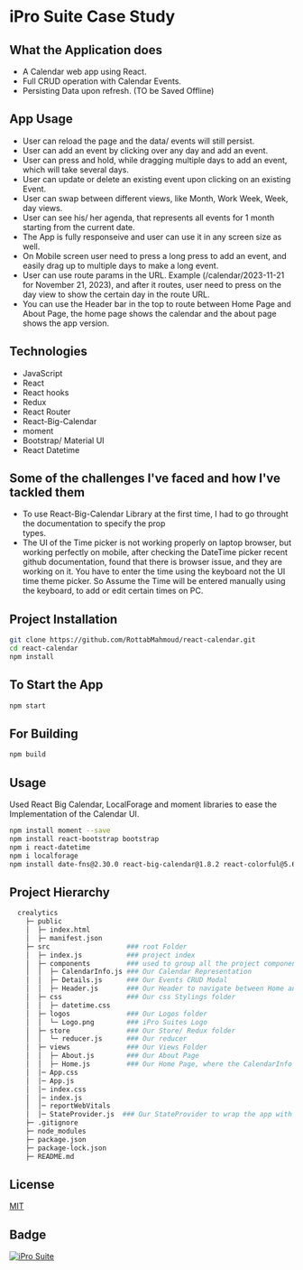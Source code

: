 # iPro Suite Case Study

## What the Application does

- A Calendar web app using React.
- Full CRUD operation with Calendar Events.
- Persisting Data upon refresh. (TO be Saved Offline)

## App Usage

- User can reload the page and the data/ events will still persist.
- User can add an event by clicking over any day and add an event.
- User can press and hold, while dragging multiple days to add an event, which will take several days.
- User can update or delete an existing event upon clicking on an existing Event.
- User can swap between different views, like Month, Work Week, Week, day views.
- User can see his/ her agenda, that represents all events for 1 month starting from the current date.
- The App is fully responseive and user can use it in any screen size as well.
- On Mobile screen user need to press a long press to add an event, and easily drag up to multiple days to make a 
  long event.
- User can use route params in the URL. Example (/calendar/2023-11-21 for November 21, 2023), and after it routes, 
  user need to press on the day view to show the certain day in the route URL.
- You can use the Header bar in the top to route between Home Page and About Page, the home page shows the calendar 
  and the about page shows the app version.

## Technologies

- JavaScript
- React
- React hooks
- Redux
- React Router
- React-Big-Calendar
- moment
- Bootstrap/ Material UI
- React Datetime

## Some of the challenges I've faced and how I've tackled them

- To use React-Big-Calendar Library at the first time, I had to go throught the documentation to specify the prop   
  types.
- The UI of the Time picker is not working properly on laptop browser, but working perfectly on mobile, after 
  checking the DateTime picker recent github documentation, found that there is browser issue, and they are working on it. You have to enter the time using the keyboard not the UI time theme picker. So Assume the Time will be entered manually using the keyboard, to add or edit certain times on PC.

## Project Installation

```bash
git clone https://github.com/RottabMahmoud/react-calendar.git
cd react-calendar
npm install
```

## To Start the App

```bash
npm start
```

## For Building

```bash
npm build
```

## Usage

Used React Big Calendar, LocalForage and moment libraries to ease the Implementation of the Calendar UI.

```bash
npm install moment --save
npm install react-bootstrap bootstrap
npm i react-datetime
npm i localforage
npm install date-fns@2.30.0 react-big-calendar@1.8.2 react-colorful@5.6.1 @mui/x-date-pickers@5.0.12 @types/react-big-calendar
```

## Project Hierarchy

```bash
  crealytics
    ├─ public
    │  ├─ index.html
    │  ├─ manifest.json
    ├─ src                   ### root Folder
    │  ├─ index.js           ### project index
    │  ├─ components         ### used to group all the project components
    │  │  ├─ CalendarInfo.js ### Our Calendar Representation
    │  │  ├─ Details.js      ### Our Events CRUD Modal
    │  │  ├─ Header.js       ### Our Header to navigate between Home and About Views
    │  ├─ css                ### Our css Stylings folder
    │  │  ├─ datetime.css
    │  ├─ logos              ### Our Logos folder
    │  │  └─ Logo.png        ### iPro Suites Logo
    │  ├─ store              ### Our Store/ Redux folder
    │  │  └─ reducer.js      ### Our reducer
    │  ├─ views              ### Our Views Folder
    │  │  ├─ About.js        ### Our About Page
    │  │  ├─ Home.js         ### Our Home Page, where the CalendarInfo is rendered
    │  │─ App.css
    │  │─ App.js
    │  │─ index.css
    │  │─ index.js
    │  │─ reportWebVitals
    │  │─ StateProvider.js  ### Our StateProvider to wrap the app with Store/ Redux
    ├─ .gitignore
    ├─ node_modules
    ├─ package.json
    ├─ package-lock.json
    ├─ README.md
```

## License

[MIT](https://choosealicense.com/licenses/mit/)

## Badge

<a href="https://www.linkedin.com/company/ipro-suite/"> <img src="https://img.shields.io/badge/iPro%20Suite-Mahmoud%20Rottab-brightgreen?link=https%3A%2F%2Fwww.linkedin.com%2Fcompany%2Fipro-suite%2F" alt="iPro Suite" /> </a>
